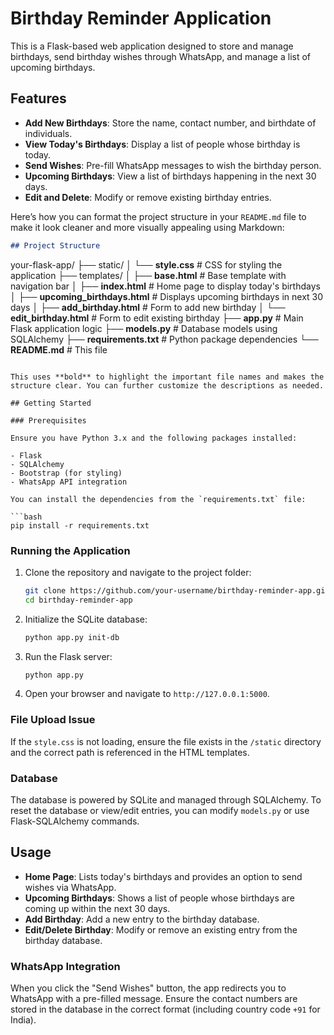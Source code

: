 
# Birthday Reminder Application

This is a Flask-based web application designed to store and manage birthdays, send birthday wishes through WhatsApp, and manage a list of upcoming birthdays.

## Features

- **Add New Birthdays**: Store the name, contact number, and birthdate of individuals.
- **View Today's Birthdays**: Display a list of people whose birthday is today.
- **Send Wishes**: Pre-fill WhatsApp messages to wish the birthday person.
- **Upcoming Birthdays**: View a list of birthdays happening in the next 30 days.
- **Edit and Delete**: Modify or remove existing birthday entries.
  
Here’s how you can format the project structure in your `README.md` file to make it look cleaner and more visually appealing using Markdown:

```markdown
## Project Structure

```
your-flask-app/
├── static/
│   └── **style.css**              # CSS for styling the application
├── templates/
│   ├── **base.html**               # Base template with navigation bar
│   ├── **index.html**              # Home page to display today's birthdays
│   ├── **upcoming_birthdays.html** # Displays upcoming birthdays in next 30 days
│   ├── **add_birthday.html**       # Form to add new birthday
│   └── **edit_birthday.html**      # Form to edit existing birthday
├── **app.py**                      # Main Flask application logic
├── **models.py**                   # Database models using SQLAlchemy
├── **requirements.txt**            # Python package dependencies
└── **README.md**                   # This file
```

This uses **bold** to highlight the important file names and makes the structure clear. You can further customize the descriptions as needed.

## Getting Started

### Prerequisites

Ensure you have Python 3.x and the following packages installed:

- Flask
- SQLAlchemy
- Bootstrap (for styling)
- WhatsApp API integration

You can install the dependencies from the `requirements.txt` file:

```bash
pip install -r requirements.txt
```

### Running the Application

1. Clone the repository and navigate to the project folder:
   ```bash
   git clone https://github.com/your-username/birthday-reminder-app.git
   cd birthday-reminder-app
   ```

2. Initialize the SQLite database:
   ```bash
   python app.py init-db
   ```

3. Run the Flask server:
   ```bash
   python app.py
   ```

4. Open your browser and navigate to `http://127.0.0.1:5000`.

### File Upload Issue

If the `style.css` is not loading, ensure the file exists in the `/static` directory and the correct path is referenced in the HTML templates.

### Database

The database is powered by SQLite and managed through SQLAlchemy. To reset the database or view/edit entries, you can modify `models.py` or use Flask-SQLAlchemy commands.

## Usage

- **Home Page**: Lists today's birthdays and provides an option to send wishes via WhatsApp.
- **Upcoming Birthdays**: Shows a list of people whose birthdays are coming up within the next 30 days.
- **Add Birthday**: Add a new entry to the birthday database.
- **Edit/Delete Birthday**: Modify or remove an existing entry from the birthday database.

### WhatsApp Integration

When you click the "Send Wishes" button, the app redirects you to WhatsApp with a pre-filled message. Ensure the contact numbers are stored in the database in the correct format (including country code `+91` for India).

